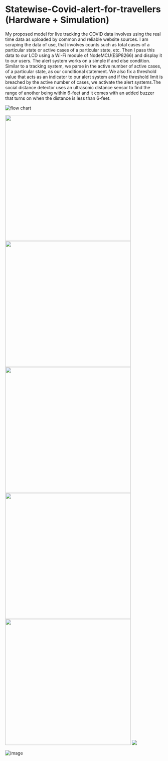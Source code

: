 # Statewise-Covid-alert-for-travellers (Hardware + Simulation)
My proposed model for live tracking the COVID
data involves using the real time data as uploaded by
common and reliable website sources. I am
scraping the data of use, that involves counts such as
total cases of a particular state or active cases of a
particular state, etc. Then I pass this data to our
LCD using a Wi-Fi module of NodeMCU(ESP8266)
and display it to our users.
The alert system works on a simple if and else
condition. Similar to a tracking system, we parse in
the active number of active cases, of a particular
state, as our conditional statement. We also fix a
threshold value that acts as an indicator to our alert
system and if the threshold limit is breached by the
active number of cases, we activate the alert
systems.The social distance detector uses an ultrasonic
distance sensor to find the range of another being
within 6-feet and it comes with an added buzzer that
turns on when the distance is less than 6-feet.

![flow chart](https://user-images.githubusercontent.com/75129076/171164288-09d3e057-20dd-49e2-a4da-44a522cb8368.png)

<span >
<img src="https://user-images.githubusercontent.com/75129076/171164367-1edf2be9-2a09-4f59-90bd-878ad5c9c0c6.png" width ="400" height ="400" >
<img src="https://user-images.githubusercontent.com/75129076/171164434-8ed4fb62-793e-433f-b619-2033f145cfea.png"  width ="400" height ="400">
 </span>
 <span >
<img src="https://user-images.githubusercontent.com/75129076/171165444-efe18af6-9efb-486d-934b-e8330540b40c.png" width ="400" height ="400">
<img src="https://user-images.githubusercontent.com/75129076/171164454-25d9ee8d-74d9-4d78-9613-71abfa91a9e9.png" width ="400" height ="400" >
<!-- <img src="(https://user-images.githubusercontent.com/75129076/171164474-b479066a-84bc-450d-93c2-120133180b36.png" width ="400" height ="400" > -->
   </span>
    <span >
<img src="https://user-images.githubusercontent.com/75129076/171164499-4137b8e2-e205-4a7a-92b4-e297b5199570.png" width ="400" height ="400" >
  </span>
<img src="https://user-images.githubusercontent.com/75129076/171164505-7fe57382-d214-4712-9051-79db86c4ae05.png" >
  
<!-- ![tinkercad circuit](https://user-images.githubusercontent.com/75129076/171164230-29c7377f-858c-4969-8b80-7c2936025726.png) -->
![image](https://user-images.githubusercontent.com/75129076/171165856-d2812a8e-1267-4765-9169-80975d028f14.png)

